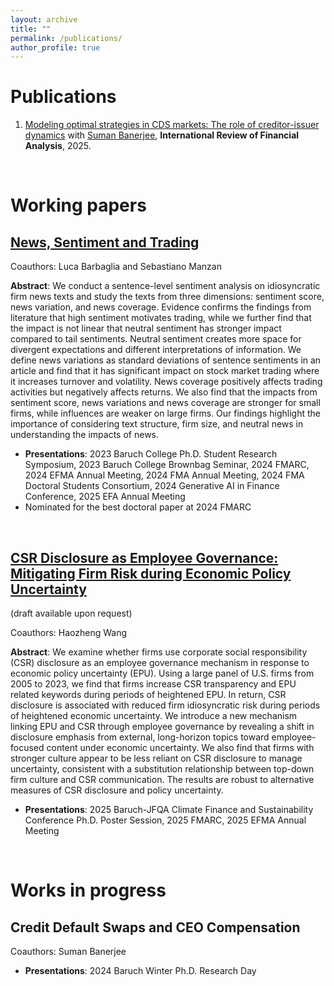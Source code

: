 ```yaml
---
layout: archive
title: ""
permalink: /publications/
author_profile: true
---
```


Publications
===============

1. [Modeling optimal strategies in CDS markets: The role of creditor-issuer dynamics](https://papers.ssrn.com/sol3/papers.cfm?abstract_id=4967908) with [Suman Banerjee](https://www.stevens.edu/profile/sbanerj2), **International Review of Financial Analysis**, 2025.

<p>&nbsp;</p>

Working papers
===============

## [News, Sentiment and Trading](https://papers.ssrn.com/sol3/papers.cfm?abstract_id=4966869)

Coauthors: Luca Barbaglia and Sebastiano Manzan

**Abstract**: We conduct a sentence-level sentiment analysis on idiosyncratic firm news texts and study the texts from three dimensions: sentiment score, news variation, and news coverage. Evidence confirms the findings from literature that high sentiment motivates trading, while we further find that the impact is not linear that neutral sentiment has stronger impact compared to tail sentiments. Neutral sentiment creates more space for divergent expectations and different interpretations of information. We define news variations as standard deviations of sentence sentiments in an article and find that it has significant impact on stock market trading where it increases turnover and volatility. News coverage positively affects trading activities but negatively affects returns. We also find that the impacts from sentiment score, news variations and news coverage are stronger for small firms, while influences are weaker on large firms. Our findings highlight the importance of considering text structure, firm size, and neutral news in understanding the impacts of news.

- **Presentations**: 2023 Baruch College Ph.D. Student Research Symposium, 2023 Baruch College Brownbag Seminar, 2024 FMARC, 2024 EFMA Annual Meeting, 2024 FMA Annual Meeting, 2024 FMA Doctoral Students Consortium, 2024 Generative AI in Finance Conference, 2025 EFA Annual Meeting
- Nominated for the best doctoral paper at 2024 FMARC

<p>&nbsp;</p>


## [CSR Disclosure as Employee Governance: Mitigating Firm Risk during Economic Policy Uncertainty]()

(draft available upon request)

Coauthors: Haozheng Wang

**Abstract**: We examine whether firms use corporate social responsibility (CSR) disclosure as an employee governance mechanism in response to economic policy uncertainty (EPU). Using a large panel of U.S. firms from 2005 to 2023, we find that firms increase CSR transparency and EPU related keywords during periods of heightened EPU. In return, CSR disclosure is associated with reduced firm idiosyncratic risk during periods of heightened economic uncertainty. We introduce a new mechanism linking EPU and CSR through employee governance by revealing a shift in disclosure emphasis from external, long-horizon topics toward employee-focused content under economic uncertainty. We also find that firms with stronger culture appear to be less reliant on CSR disclosure to manage uncertainty, consistent with a substitution relationship between top-down firm culture and CSR communication. The results are robust to alternative measures of CSR disclosure and policy uncertainty.

- **Presentations**: 2025 Baruch-JFQA Climate Finance and Sustainability Conference Ph.D. Poster Session, 2025 FMARC, 2025 EFMA Annual Meeting

<p>&nbsp;</p>

Works in progress
===============

## Credit Default Swaps and CEO Compensation

Coauthors: Suman Banerjee

- **Presentations**: 2024 Baruch Winter Ph.D. Research Day

<p>&nbsp;</p>


